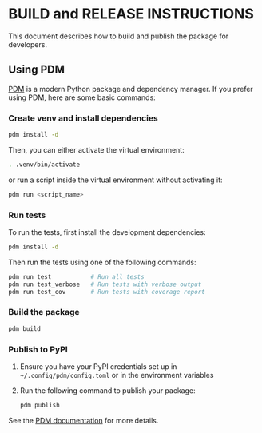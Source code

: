 # BUILD and RELEASE INSTRUCTIONS

This document describes how to build and publish the package for developers.

## Using PDM

[PDM](https://pdm.fming.dev/) is a modern Python package and dependency manager. If you prefer using PDM, here are some basic commands:

### Create venv and install dependencies

```sh
pdm install -d
```

Then, you can either activate the virtual environment:

```sh
. .venv/bin/activate
```

or run a script inside the virtual environment without activating it:

```sh
pdm run <script_name>
```

### Run tests

To run the tests, first install the development dependencies:

```sh
pdm install -d
```

Then run the tests using one of the following commands:

```sh
pdm run test           # Run all tests
pdm run test_verbose   # Run tests with verbose output
pdm run test_cov       # Run tests with coverage report
```

### Build the package

```sh
pdm build
```

### Publish to PyPI

1. Ensure you have your PyPI credentials set up in `~/.config/pdm/config.toml` or in the environment variables

2. Run the following command to publish your package:
   ```sh
   pdm publish
   ```

See the [PDM documentation](https://pdm.fming.dev/latest/) for more details.


